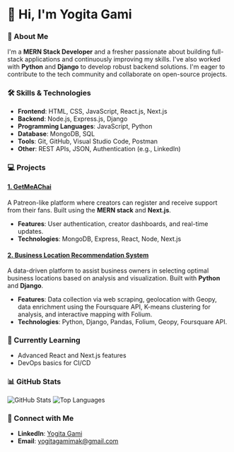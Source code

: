 # 👋 Hi, I'm Yogita Gami

### 🚀 About Me
I'm a **MERN Stack Developer** and a fresher passionate about building full-stack applications and continuously improving my skills. I've also worked with **Python** and **Django** to develop robust backend solutions. I'm eager to contribute to the tech community and collaborate on open-source projects.

### 🛠️ Skills & Technologies
- **Frontend**: HTML, CSS, JavaScript, React.js, Next.js
- **Backend**: Node.js, Express.js, Django
- **Programming Languages**: JavaScript, Python
- **Database**: MongoDB, SQL
- **Tools**: Git, GitHub, Visual Studio Code, Postman
- **Other**: REST APIs, JSON, Authentication (e.g., LinkedIn)

### 💻 Projects
#### [1. GetMeAChai](https://github.com/YogitaGami/GetMeAChai)
A Patreon-like platform where creators can register and receive support from their fans. Built using the **MERN stack** and **Next.js**.
- **Features**: User authentication, creator dashboards, and real-time updates.
- **Technologies**: MongoDB, Express, React, Node, Next.js

#### [2. Business Location Recommendation System](https://github.com/YogitaGami/Business-Location-Recommendation-System)
A data-driven platform to assist business owners in selecting optimal business locations based on analysis and visualization. Built with **Python** and **Django**.
- **Features**: Data collection via web scraping, geolocation with Geopy, data enrichment using the Foursquare API, K-means clustering for analysis, and interactive mapping with Folium.
- **Technologies**: Python, Django, Pandas, Folium, Geopy, Foursquare API.

### 🌱 Currently Learning
- Advanced React and Next.js features
- DevOps basics for CI/CD

### 📊 GitHub Stats
![GitHub Stats](https://github-readme-stats.vercel.app/api?username=YogitaGami&show_icons=true&theme=radical)
![Top Languages](https://github-readme-stats.vercel.app/api/top-langs/?username=YogitaGami&layout=compact&theme=radical)

### 🤝 Connect with Me
- **LinkedIn**: [Yogita Gami](https://www.linkedin.com/in/yogita-gami257)
- **Email**: [yogitagamimak@gmail.com](mailto:yogitagamimak@gmail.com)


